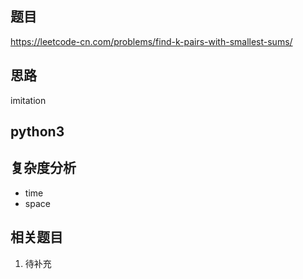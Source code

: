 ## 题目
https://leetcode-cn.com/problems/find-k-pairs-with-smallest-sums/

## 思路
imitation

## python3

## 复杂度分析
* time 
* space

## 相关题目
1. 待补充
